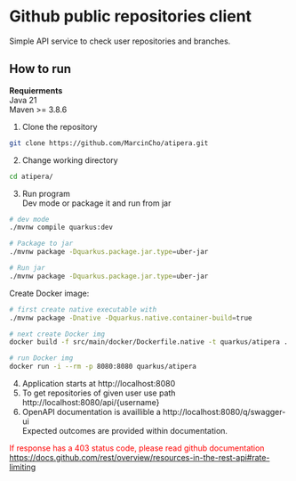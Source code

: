 # Github public repositories client
Simple API service to check user repositories and branches.
## How to run
**Requierments**  
Java 21  
Maven >= 3.8.6

1. Clone the repository
```bash
git clone https://github.com/MarcinCho/atipera.git

```
2. Change working directory
```bash
cd atipera/
```
3. Run program  
Dev mode or package it and run from jar
```bash
# dev mode
./mvnw compile quarkus:dev

# Package to jar
./mvnw package -Dquarkus.package.jar.type=uber-jar

# Run jar
./mvnw package -Dquarkus.package.jar.type=uber-jar
```
Create Docker image:
```bash
# first create native executable with
./mvnw package -Dnative -Dquarkus.native.container-build=true

# next create Docker img
docker build -f src/main/docker/Dockerfile.native -t quarkus/atipera .

# run Docker img
docker run -i --rm -p 8080:8080 quarkus/atipera
```


4. Application starts at http://localhost:8080
5. To get repositories of given user use path http://localhost:8080/api/{username}
6. OpenAPI documentation is availlible a http://localhost:8080/q/swagger-ui  
   Expected outcomes are provided within documentation.


<font color="red">If response has a 403 status code, please read github documentation</font>  
https://docs.github.com/rest/overview/resources-in-the-rest-api#rate-limiting


